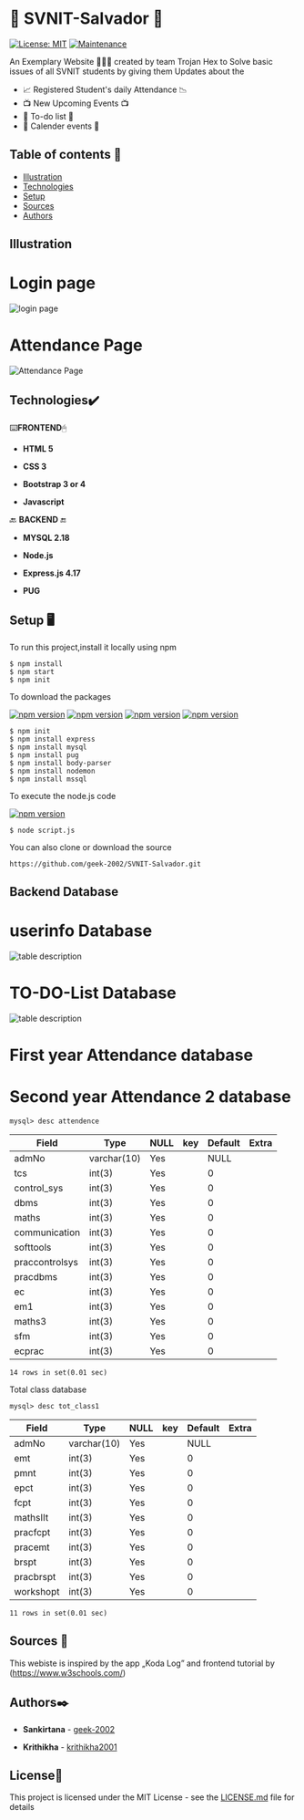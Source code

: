 #  🏫 SVNIT-Salvador 🏫 

[![License: MIT](https://img.shields.io/badge/License-MIT-yellow.svg)](https://opensource.org/licenses/MIT)
[![Maintenance](https://img.shields.io/badge/Maintained%3F-yes-green.svg)](https://GitHub.com/Naereen/StrapDown.js/graphs/commit-activity)

An Exemplary Website  👩🏻‍💻  created by team Trojan Hex to Solve basic issues of all SVNIT students by giving them Updates about the 

*  📈 Registered Student's daily Attendance 📉  
* 📺  New Upcoming Events  📺 
*  📃 To-do list 📃 
* 📅 Calender events 📅

## Table of contents 📝 
* [Illustration](#illustration)
* [Technologies](#technologies)
* [Setup](#setup)
* [Sources](#sources)
* [Authors](#authors)

## Illustration

# Login page

![login page](https://i.postimg.cc/Xv4txZPb/Capture2.jpg)

# Attendance Page

![Attendance Page]()

## Technologies✔️
⌨️**FRONTEND**🖱
* **HTML 5**

* **CSS 3**

* **Bootstrap 3 or 4**

* **Javascript**

 🔙 **BACKEND** 🔚 

* **MYSQL 2.18**

* **Node.js**

* **Express.js 4.17**

* **PUG**


## Setup 🖥 

To run this project,install it locally using npm

```
$ npm install
$ npm start
$ npm init
```

To download the packages

[![npm version](https://badge.fury.io/js/express.svg)](https://badge.fury.io/js/express)
[![npm version](https://badge.fury.io/js/mysql.svg)](https://badge.fury.io/js/mysql)
[![npm version](https://badge.fury.io/js/body-parser.svg)](https://badge.fury.io/js/body-parser)
[![npm version](https://badge.fury.io/js/pug.svg)](https://badge.fury.io/js/pug)

```
$ npm init
$ npm install express
$ npm install mysql
$ npm install pug
$ npm install body-parser
$ npm install nodemon
$ npm install mssql
```

To execute the node.js code

[![npm version](https://badge.fury.io/js/nodemon.svg)](https://badge.fury.io/js/nodemon)

```
$ node script.js
```
You can also clone or download the source

```
https://github.com/geek-2002/SVNIT-Salvador.git

```

## Backend Database

# userinfo Database

![table description](https://i.postimg.cc/Bv8Ccmn1/Capture-2.jpg)



# TO-DO-List Database

![table description](https://i.postimg.cc/pdfGw0K5/Capture4-1.jpg)


# First year Attendance database 



# Second year Attendance 2 database 
```
mysql> desc attendence
```
|  Field          | Type        | NULL  | key  | Default | Extra  |
| ----------------|-------------|-------|------|---------|--------|
|  admNo          | varchar(10) | Yes   |      | NULL    |        |
|  tcs            | int(3)      | Yes   |      | 0       |        |
|  control_sys    | int(3)      | Yes   |      | 0       |        |
|  dbms           | int(3)      | Yes   |      | 0       |        |
|  maths          | int(3)      | Yes   |      | 0       |        |
|  communication  | int(3)      | Yes   |      | 0       |        |
|  softtools      | int(3)      | Yes   |      | 0       |        |
|  praccontrolsys | int(3)      | Yes   |      | 0       |        |
|  pracdbms       | int(3)      | Yes   |      | 0       |        |
|  ec             | int(3)      | Yes   |      | 0       |        |
|  em1            | int(3)      | Yes   |      | 0       |        |
|  maths3         | int(3)      | Yes   |      | 0       |        |
|  sfm            | int(3)      | Yes   |      | 0       |        |
|  ecprac         | int(3)      | Yes   |      | 0       |        |

```
14 rows in set(0.01 sec)
```

Total class database
```
mysql> desc tot_class1
```
|  Field           | Type        | NULL  | key  | Default | Extra  |
| -----------------|-------------|-------|------|---------|--------|
|  admNo           | varchar(10) | Yes   |      | NULL    |        |
|  emt             | int(3)      | Yes   |      | 0       |        |
|  pmnt            | int(3)      | Yes   |      | 0       |        |
|  epct            | int(3)      | Yes   |      | 0       |        |
|  fcpt            | int(3)      | Yes   |      | 0       |        |
|  mathsIIt        | int(3)      | Yes   |      | 0       |        |
|  pracfcpt        | int(3)      | Yes   |      | 0       |        |
|  pracemt         | int(3)      | Yes   |      | 0       |        |
|  brspt           | int(3)      | Yes   |      | 0       |        |
|  pracbrspt       | int(3)      | Yes   |      | 0       |        |
|  workshopt       | int(3)      | Yes   |      | 0       |        |

```
11 rows in set(0.01 sec)
```

## Sources 📖 
This webiste is inspired by the app  „Koda Log”
and frontend tutorial by (https://www.w3schools.com/)

## Authors✒️ 

* **Sankirtana**  - [geek-2002](https://github.com/geek-2002)

* **Krithikha**   - [krithikha2001](https://github.com/krithikha2001)


## License📄

This project is licensed under the MIT License - see the [LICENSE.md](LICENSE.md) file for details

